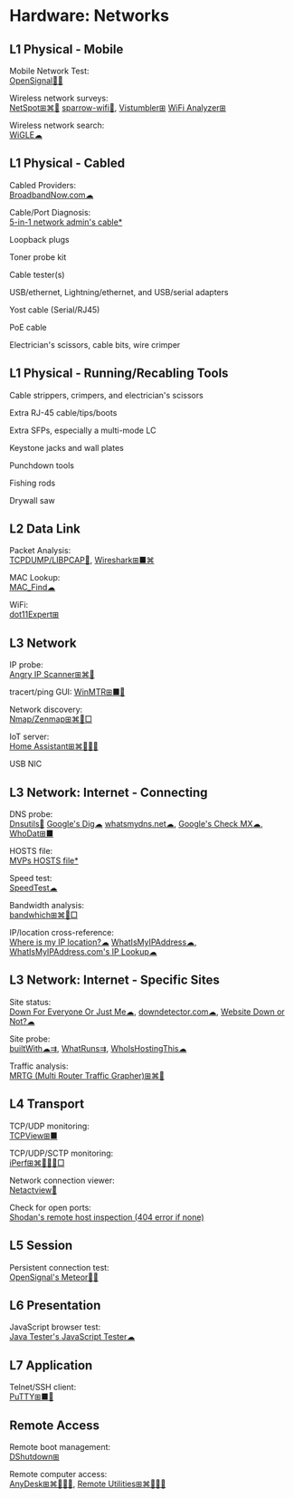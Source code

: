 # Hardware: Networks

## L1 Physical - Mobile

Mobile Network Test:  
[OpenSignal🍎🤖](https://www.opensignal.com/apps)

Wireless network surveys:  
[NetSpot⊞⌘🤖](https://www.netspotapp.com/)
[sparrow-wifi🐧](https://github.com/ghostop14/sparrow-wifi),
[Vistumbler⊞](https://www.vistumbler.net/)
[WiFi Analyzer⊞](https://www.microsoft.com/en-us/p/wifi-analyzer/9nblggh33n0n)

Wireless network search:  
[WiGLE☁](https://wigle.net/)

## L1 Physical - Cabled

Cabled Providers:  
[BroadbandNow.com☁](https://broadbandnow.com/)

Cable/Port Diagnosis:  
[5-in-1 network admin's cable*](http://www.ossmann.com/5-in-1.html)

Loopback plugs

Toner probe kit

Cable tester(s)

USB/ethernet, Lightning/ethernet, and USB/serial adapters

Yost cable (Serial/RJ45)

PoE cable

Electrician's scissors, cable bits, wire crimper

## L1 Physical - Running/Recabling Tools

Cable strippers, crimpers, and electrician's scissors

Extra RJ-45 cable/tips/boots

Extra SFPs, especially a multi-mode LC

Keystone jacks and wall plates

Punchdown tools

Fishing rods

Drywall saw

## L2 Data Link

Packet Analysis:  
[TCPDUMP/LIBPCAP🐧](https://www.tcpdump.org/),
[Wireshark⊞■⌘](https://www.wireshark.org/)

MAC Lookup:  
[MAC_Find☁](http://coffer.com/mac_find/)

WiFi:  
[dot11Expert⊞](https://kcsoftwares.com/?dot11expert)

## L3 Network

IP probe:  
[Angry IP Scanner⊞⌘🐧](https://angryip.org/)

tracert/ping GUI:
[WinMTR⊞■🐧](https://www.bitwizard.nl/mtr/)

Network discovery:  
[Nmap/Zenmap⊞⌘🐧□](https://nmap.org/)

IoT server:  
[Home Assistant⊞⌘🐧🍎🤖](https://www.home-assistant.io/)

USB NIC

## L3 Network: Internet - Connecting

DNS probe:  
[Dnsutils🐧](https://packages.debian.org/jessie/dnsutils)
[Google's Dig☁](https://toolbox.googleapps.com/apps/dig/)
[whatsmydns.net☁](https://www.whatsmydns.net/),
[Google's Check MX☁](https://toolbox.googleapps.com/apps/checkmx/),
[WhoDat⊞■](https://portableapps.com/apps/utilities/whodat-portable)

HOSTS file:  
[MVPs HOSTS file*](https://winhelp2002.mvps.org/hosts.htm)

Speed test:  
[SpeedTest☁](https://www.speedtest.net/)

Bandwidth analysis:  
[bandwhich⊞⌘🐧□](https://github.com/imsnif/bandwhich)

IP/location cross-reference:  
[Where is my IP location?☁](https://www.iplocation.net/)
[WhatIsMyIPAddress☁](https://whatismyipaddress.com/),
[WhatIsMyIPAddress.com's IP Lookup☁](https://whatismyipaddress.com/ip-lookup)

## L3 Network: Internet - Specific Sites

Site status:  
[Down For Everyone Or Just Me☁](https://downforeveryoneorjustme.com/),
[downdetector.com☁](https://downdetector.com/),
[Website Down or Not?☁](https://www.websiteplanet.com/webtools/down-or-not/)

Site probe:  
[builtWith☁⇉](https://builtwith.com/),
[WhatRuns⇉](https://www.whatruns.com/),
[WhoIsHostingThis☁](https://www.whoishostingthis.com/)

Traffic analysis:  
[MRTG (Multi Router Traffic Grapher)⊞⌘🐧](https://oss.oetiker.ch/mrtg/)

## L4 Transport

TCP/UDP monitoring:  
[TCPView⊞■](https://docs.microsoft.com/en-us/sysinternals/downloads/tcpview)

TCP/UDP/SCTP monitoring:  
[iPerf⊞⌘🐧🍎🤖□](https://iperf.fr/)

Network connection viewer:  
[Netactview🐧](http://netactview.sourceforge.net/)

Check for open ports:  
[Shodan's remote host inspection (404 error if none)](https://beta.shodan.io/host/$YOUR_REMOTE_ADDR)

## L5 Session

Persistent connection test:  
[OpenSignal's Meteor🍎🤖](https://www.opensignal.com/apps)

## L6 Presentation

JavaScript browser test:  
[Java Tester's JavaScript Tester☁](https://javatester.org/javascript.html)

## L7 Application

Telnet/SSH client:  
[PuTTY⊞■🐧](https://putty.org/)

## Remote Access

Remote boot management:  
[DShutdown⊞](http://dimio.altervista.org/eng/#DShutdown)

Remote computer access:  
[AnyDesk⊞⌘🐧🍎🤖](https://anydesk.com/),
[Remote Utilities⊞⌘🐧🍎🤖](https://www.remoteutilities.com/)
